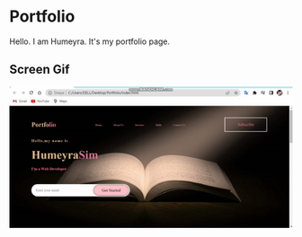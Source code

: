 # Portfolio

Hello. I am Humeyra. It's my portfolio page. 


<h2> Screen Gif </h2>

![](Portfolio.gif)